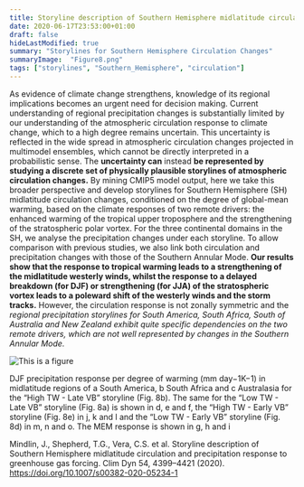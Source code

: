 ```yaml
---
title: Storyline description of Southern Hemisphere midlatitude circulation and precipitation response to greenhouse gas forcing.
date: 2020-06-17T23:53:00+01:00
draft: false
hideLastModified: true
summary: "Storylines for Southern Hemisphere Circulation Changes"
summaryImage:  "Figure8.png"
tags: ["storylines", "Southern_Hemisphere", "circulation"]
---
```


As evidence of climate change strengthens, knowledge of its regional implications becomes an urgent need for decision making. Current understanding of regional precipitation changes is substantially limited by our understanding of the atmospheric circulation response to climate change, which to a high degree remains uncertain. This uncertainty is reflected in the wide spread in atmospheric circulation changes projected in multimodel ensembles, which cannot be directly interpreted in a probabilistic sense. The **uncertainty can** instead **be represented by studying a discrete set of physically plausible storylines of atmospheric circulation changes.** By mining CMIP5 model output, here we take this broader perspective and develop storylines for Southern Hemisphere (SH) midlatitude circulation changes, conditioned on the degree of global-mean warming, based on the climate responses of two remote drivers: the enhanced warming of the tropical upper troposphere and the strengthening of the stratospheric polar vortex. For the three continental domains in the SH, we analyse the precipitation changes under each storyline. To allow comparison with previous studies, we also link both circulation and precipitation changes with those of the Southern Annular Mode. **Our results show that the response to tropical warming leads to a strengthening of the midlatitude westerly winds, whilst the response to a delayed breakdown (for DJF) or strengthening (for JJA) of the stratospheric vortex leads to a poleward shift of the westerly winds and the storm tracks.** However, the circulation response is not zonally symmetric and the *regional precipitation storylines for South America, South Africa, South of Australia and New Zealand exhibit quite specific dependencies on the two remote drivers, which are not well represented by changes in the Southern Annular Mode.*

![This is a figure](/phd_research/published_articles/first_paper/precip.webp "Figure 9")


DJF precipitation response per degree of warming (mm day−1K−1) in midlatitude regions of a South America, b South Africa and c Australasia for the “High TW - Late VB” storyline (Fig. 8b). The same for the “Low TW - Late VB” storyline (Fig. 8a) is shown in d, e and f, the “High TW - Early VB” storyline (Fig. 8e) in j, k and l and the “Low TW - Early VB” storyline (Fig. 8d) in m, n and o. The MEM response is shown in g, h and i


Mindlin, J., Shepherd, T.G., Vera, C.S. et al. Storyline description of Southern Hemisphere midlatitude circulation and precipitation response to greenhouse gas forcing. Clim Dyn 54, 4399–4421 (2020). https://doi.org/10.1007/s00382-020-05234-1
